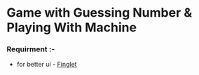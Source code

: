 # Game with Guessing Number & Playing With Machine

### Requirment :- 
- for better ui - 
 [Finglet](./requirement.txt)